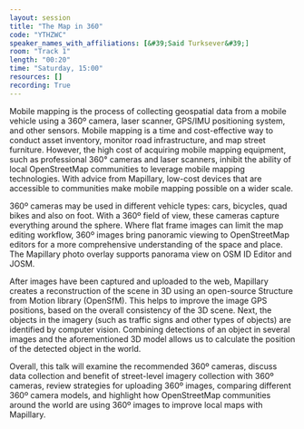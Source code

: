 ```yaml
---
layout: session
title: "The Map in 360"
code: "YTHZWC"
speaker_names_with_affiliations: [&#39;Said Turksever&#39;]
room: "Track 1"
length: "00:20"
time: "Saturday, 15:00"
resources: []
recording: True
---
```

Mobile mapping is the process of collecting geospatial data from a mobile vehicle using a 360º camera, laser scanner, GPS/IMU positioning system, and other sensors. Mobile mapping is a time and cost-effective way to conduct asset inventory, monitor road infrastructure, and map street furniture. However, the high cost of acquiring mobile mapping equipment, such as professional 360° cameras and laser scanners, inhibit the ability of local OpenStreetMap communities to leverage mobile mapping technologies. With advice from Mapillary, low-cost devices that are accessible to communities make mobile mapping possible on a wider scale.

360º cameras may be used in different vehicle types: cars, bicycles, quad bikes and also on foot. With a 360º field of view, these cameras capture everything around the sphere. Where flat frame images can limit the map editing workflow, 360º images bring panoramic viewing to OpenStreetMap editors for a more comprehensive understanding of the space and place. The Mapillary photo overlay supports panorama view on OSM ID Editor and JOSM.

After images have been captured and uploaded to the web, Mapillary creates a reconstruction of the scene in 3D using an open-source Structure from Motion library (OpenSfM). This helps to improve the image GPS positions, based on the overall consistency of the 3D scene. Next, the objects in the imagery (such as traffic signs and other types of objects) are identified by computer vision. Combining detections of an object in several images and the aforementioned 3D model allows us to calculate the position of the detected object in the world. 

Overall, this talk will examine the recommended 360º cameras, discuss data collection and benefit of street-level imagery collection with 360º cameras, review strategies for uploading 360º images, comparing different 360º camera models, and highlight how OpenStreetMap communities around the world are using 360º images to improve local maps with Mapillary.
